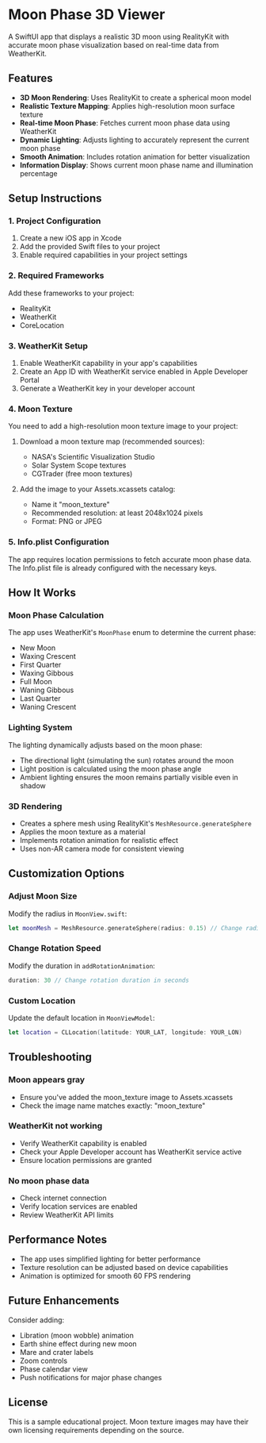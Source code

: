# Moon Phase 3D Viewer

A SwiftUI app that displays a realistic 3D moon using RealityKit with accurate moon phase visualization based on real-time data from WeatherKit.

## Features

- **3D Moon Rendering**: Uses RealityKit to create a spherical moon model
- **Realistic Texture Mapping**: Applies high-resolution moon surface texture
- **Real-time Moon Phase**: Fetches current moon phase data using WeatherKit
- **Dynamic Lighting**: Adjusts lighting to accurately represent the current moon phase
- **Smooth Animation**: Includes rotation animation for better visualization
- **Information Display**: Shows current moon phase name and illumination percentage

## Setup Instructions

### 1. Project Configuration

1. Create a new iOS app in Xcode
2. Add the provided Swift files to your project
3. Enable required capabilities in your project settings

### 2. Required Frameworks

Add these frameworks to your project:
- RealityKit
- WeatherKit
- CoreLocation

### 3. WeatherKit Setup

1. Enable WeatherKit capability in your app's capabilities
2. Create an App ID with WeatherKit service enabled in Apple Developer Portal
3. Generate a WeatherKit key in your developer account

### 4. Moon Texture

You need to add a high-resolution moon texture image to your project:

1. Download a moon texture map (recommended sources):
   - NASA's Scientific Visualization Studio
   - Solar System Scope textures
   - CGTrader (free moon textures)

2. Add the image to your Assets.xcassets catalog:
   - Name it "moon_texture"
   - Recommended resolution: at least 2048x1024 pixels
   - Format: PNG or JPEG

### 5. Info.plist Configuration

The app requires location permissions to fetch accurate moon phase data. The Info.plist file is already configured with the necessary keys.

## How It Works

### Moon Phase Calculation

The app uses WeatherKit's `MoonPhase` enum to determine the current phase:
- New Moon
- Waxing Crescent
- First Quarter
- Waxing Gibbous
- Full Moon
- Waning Gibbous
- Last Quarter
- Waning Crescent

### Lighting System

The lighting dynamically adjusts based on the moon phase:
- The directional light (simulating the sun) rotates around the moon
- Light position is calculated using the moon phase angle
- Ambient lighting ensures the moon remains partially visible even in shadow

### 3D Rendering

- Creates a sphere mesh using RealityKit's `MeshResource.generateSphere`
- Applies the moon texture as a material
- Implements rotation animation for realistic effect
- Uses non-AR camera mode for consistent viewing

## Customization Options

### Adjust Moon Size
Modify the radius in `MoonView.swift`:
```swift
let moonMesh = MeshResource.generateSphere(radius: 0.15) // Change radius here
```

### Change Rotation Speed
Modify the duration in `addRotationAnimation`:
```swift
duration: 30 // Change rotation duration in seconds
```

### Custom Location
Update the default location in `MoonViewModel`:
```swift
let location = CLLocation(latitude: YOUR_LAT, longitude: YOUR_LON)
```

## Troubleshooting

### Moon appears gray
- Ensure you've added the moon_texture image to Assets.xcassets
- Check the image name matches exactly: "moon_texture"

### WeatherKit not working
- Verify WeatherKit capability is enabled
- Check your Apple Developer account has WeatherKit service active
- Ensure location permissions are granted

### No moon phase data
- Check internet connection
- Verify location services are enabled
- Review WeatherKit API limits

## Performance Notes

- The app uses simplified lighting for better performance
- Texture resolution can be adjusted based on device capabilities
- Animation is optimized for smooth 60 FPS rendering

## Future Enhancements

Consider adding:
- Libration (moon wobble) animation
- Earth shine effect during new moon
- Mare and crater labels
- Zoom controls
- Phase calendar view
- Push notifications for major phase changes

## License

This is a sample educational project. Moon texture images may have their own licensing requirements depending on the source.
